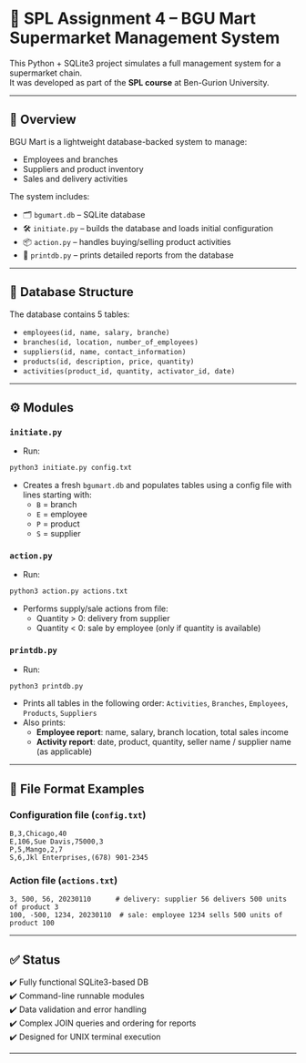 # 🛒 SPL Assignment 4 – BGU Mart Supermarket Management System

This Python + SQLite3 project simulates a full management system for a supermarket chain.  
It was developed as part of the **SPL course** at Ben-Gurion University.

---

## 🧭 Overview

BGU Mart is a lightweight database-backed system to manage:
- Employees and branches
- Suppliers and product inventory
- Sales and delivery activities

The system includes:
- 🗂 `bgumart.db` – SQLite database
- 🛠️ `initiate.py` – builds the database and loads initial configuration
- 📦 `action.py` – handles buying/selling product activities
- 🧾 `printdb.py` – prints detailed reports from the database

---

## 🧱 Database Structure

The database contains 5 tables:
- `employees(id, name, salary, branche)`
- `branches(id, location, number_of_employees)`
- `suppliers(id, name, contact_information)`
- `products(id, description, price, quantity)`
- `activities(product_id, quantity, activator_id, date)`

---

## ⚙️ Modules

### `initiate.py`
- Run:  
```bash
python3 initiate.py config.txt
```
- Creates a fresh `bgumart.db` and populates tables using a config file with lines starting with:
  - `B` = branch
  - `E` = employee
  - `P` = product
  - `S` = supplier

### `action.py`
- Run:  
```bash
python3 action.py actions.txt
```
- Performs supply/sale actions from file:
  - Quantity > 0: delivery from supplier  
  - Quantity < 0: sale by employee (only if quantity is available)

### `printdb.py`
- Run:
```bash
python3 printdb.py
```
- Prints all tables in the following order: `Activities`, `Branches`, `Employees`, `Products`, `Suppliers`
- Also prints:
  - **Employee report**: name, salary, branch location, total sales income
  - **Activity report**: date, product, quantity, seller name / supplier name (as applicable)

---

## 📄 File Format Examples

### Configuration file (`config.txt`)
```
B,3,Chicago,40  
E,106,Sue Davis,75000,3  
P,5,Mango,2,7  
S,6,Jkl Enterprises,(678) 901-2345
```

### Action file (`actions.txt`)
```
3, 500, 56, 20230110      # delivery: supplier 56 delivers 500 units of product 3  
100, -500, 1234, 20230110  # sale: employee 1234 sells 500 units of product 100
```

---

## ✅ Status

✔️ Fully functional SQLite3-based DB  
✔️ Command-line runnable modules  
✔️ Data validation and error handling  
✔️ Complex JOIN queries and ordering for reports  
✔️ Designed for UNIX terminal execution  

---
